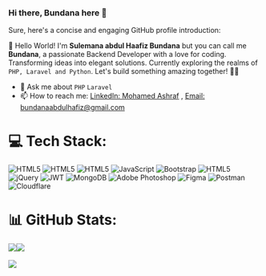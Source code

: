 
### Hi there, Bundana here 👋 
Sure, here's a concise and engaging GitHub profile introduction:

👋 Hello World! I'm **Sulemana abdul Haafiz Bundana** but you can call me **Bundana**, a passionate Backend Developer with a love for coding. Transforming ideas into elegant solutions. Currently exploring the realms of `PHP, Laravel and Python`. Let's build something amazing together! 🚀✨

- 💬 Ask me about `PHP` `Laravel`
- 📫 How to reach me: [LinkedIn: Mohamed Ashraf](https://www.linkedin.com/in/bundana/) ,  [Email: bundanaabdulhafiz@gmail.com](mailto:bundanaabdulhafiz@gmail.com)
# 💻 Tech Stack:
![HTML5](https://img.shields.io/badge/php-%230769AD.svg?style=for-the-badge&logo=php&logoColor=white) ![HTML5](https://img.shields.io/badge/laravel-%23E34F26.svg?style=for-the-badge&logo=laravel&logoColor=white) ![HTML5](https://img.shields.io/badge/html5-%23E34F26.svg?style=for-the-badge&logo=html5&logoColor=white) ![JavaScript](https://img.shields.io/badge/javascript-%23323330.svg?style=for-the-badge&logo=javascript&logoColor=%23F7DF1E)  ![Bootstrap](https://img.shields.io/badge/bootstrap-%23563D7C.svg?style=for-the-badge&logo=bootstrap&logoColor=white)
![HTML5](https://img.shields.io/badge/phpstorm-%230769AD.svg?style=for-the-badge&logo=phpstorm&logoColor=white)  ![jQuery](https://img.shields.io/badge/jquery-%230769AD.svg?style=for-the-badge&logo=jquery&logoColor=white) ![JWT](https://img.shields.io/badge/JWT-black?style=for-the-badge&logo=JSON%20web%20tokens)  ![MongoDB](https://img.shields.io/badge/MongoDB-%234ea94b.svg?style=for-the-badge&logo=mongodb&logoColor=white) ![Adobe Photoshop](https://img.shields.io/badge/adobephotoshop-%2331A8FF.svg?style=for-the-badge&logo=adobephotoshop&logoColor=white) 	![Figma](https://img.shields.io/badge/figma-%23F24E1E.svg?style=for-the-badge&logo=figma&logoColor=white) ![Postman](https://img.shields.io/badge/Postman-FF6C37?style=for-the-badge&logo=postman&logoColor=white) ![Cloudflare](https://img.shields.io/badge/Cloudflare-F38020?style=for-the-badge&logo=Cloudflare&logoColor=white)  
# 📊 GitHub Stats:
![](https://github-readme-streak-stats.herokuapp.com/?user=bundana&theme=dark&hide_border=false)![](https://github-readme-stats.vercel.app/api?username=bundana&theme=dark&hide_border=false&include_all_commits=true&count_private=true)<br/><br/>
![](https://github-readme-stats.vercel.app/api/top-langs/?username=bundana&theme=dark&hide_border=false&include_all_commits=true&count_private=true&layout=compact)
